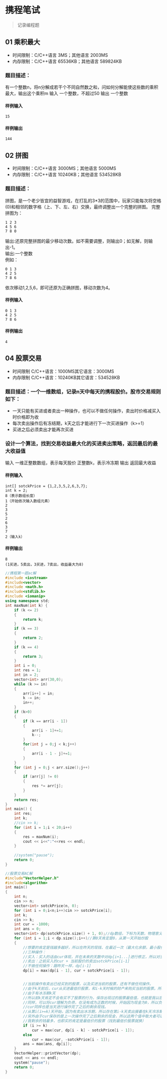 # 携程笔试
>记录编程题
## 01 乘积最大
* 时间限制：C/C++语言 3MS；其他语言 2003MS
* 内存限制：C/C++语言 65536KB；其他语言 589824KB
### 题目描述：
有一个整数n，将n分解成若干个不同自然数之和，问如何分解能使这些数的乘积最大，输出这个乘积m
输入
一个整数，不超过50
输出
一个整数

#### 样例输入
```
15
```
#### 样例输出
```
144
```

## 02 拼图
* 时间限制：C/C++语言 3000MS；其他语言 5000MS
* 内存限制：C/C++语言 10240KB；其他语言 534528KB
### 题目描述：
拼图，是一个老少皆宜的益智游戏，在打乱的3*3的范围中，玩家只能每次将空格(0)和相邻的数字格（上、下、左、右）交换，最终调整出一个完整的拼图。
完整拼图为：
```
1 2 3  
4 5 6  
7 8 0 
```
输出:还原完整拼图的最少移动次数。如不需要调整，则输出0；如无解，则输出-1。  
输出:一个整数  
例如：  
```
0 1 3  
4 2 5  
7 8 6
```
依次移动1,2,5,6，即可还原为正确拼图，移动次数为4。
#### 样例输入  
```
0 1 3  
4 2 5  
7 8 6
```
#### 样例输出  
```
4
```
## 04 股票交易
* 时间限制 C/C++语言：1000MS其它语言：3000MS
* 内存限制 C/C++语言：10240KB其它语言：534528KB
### 题目描述：一个一维数组，记录n天中每天的携程股价。股市交易规则如下：
* 一天只能有买进或者卖出一种操作，也可以不做任何操作，卖出时价格减买入时价格即为收
* 每次卖出操作后有冻结期，k天之后才能进行下一次买进操作（k>=1）
* 买进之后必须卖出才能再次买进
### 设计一个算法，找到交易收益最大化的买进卖出策略，返回最后的最大收益值

输入
一维正整数数组，表示每天股价
正整数k，表示冷冻期
输出
返回最大收益

#### 样例输入
```
int[] sotckPrice = {1,2,3,5,2,6,3,7};
int k = 2;
8（表示数组长度）
1（开始依次输入数组元素）
2
3
5
2
6
3
7
2（输入k）
```
#### 样例输出
```
8
(1买进，5卖出，3买进，7卖出，收益最大为8)
```
```C++
//携程第一题ac解
#include <iostream> 
#include<vector>
#include <math.h>
#include<stdlib.h>
#include <iomanip>
using namespace std;
int maxNum(int k) {
	if (k <= 2)
	{
		return k;
	}
	if (k == 3)
	{
		return 2;
	}
	if (k == 4)
	{
		return 3;
	}
	int i = 0;
	int res = 1;
	int in = 2;
	vector<int> arr(30,0);
	while (k >= in)
	{
		arr[i++] = in;
		k -= in;
		in++;
	}
	if (k>0)
	{
		if (k == arr[i - 1])
		{
			arr[i - 1]+=1;
			k--;
		}
		for(int j = 0;j < k;j++)
		{
			arr[i - 1 - j]+=1;
		}
	}
	for (int j = 0;j < arr.size();j++)
	{
		if (arr[j] != 0)
		{
			res *= arr[j];
		}
	}
	return res;
}
int main() {
	int res;
	int k;
	//cin >> k;
	for (int i = 1;i < 20;i++)
	{
		res = maxNum(i);
		cout << i<<":"<<res << endl;
	}
	
	//system("pause");
	return 0;
}
```

```C++
//股票交易AC解
#include"VectorHelper.h"
#include<algorithm>
int main()
{
	int n;
	cin >> n;
	vector<int> sotckPrice(n, 0);
	for (int i = 0;i<n;i++)cin >> sotckPrice[i];
	int k;
	cin >> k;
	int cur = -1000;
	int ans = 0;
	vector<int> dp(sotckPrice.size() + 1, 0);//dp数组，下标为天数，物理意义：我手中当前的现钱，准备花出去，在每天操作之前。
	for (int i = 1;i < dp.size();i++)//第0天肯定是0，从第一天开始炒股
	{
		//想要的肯定是钱越多越好，所以在昨天的现钱、在最近一次（最大化余额，最小股价）买进操作加上第i天卖出手中的股票中抉择，取大值
		//三种操作：
		//买入：买入的话由cur体现，并在未来的天数中对dp[i+1...]进行修正，所以对当前的dp[i]无影响;
		//卖出：之前买入的cur + 当前股价的卖出sotckPrice[i-1]
		//不做任何操作：跟昨天一样，dp[i-1]
		dp[i] = max(dp[i - 1], cur + sotckPrice[i - 1]);


		//当前操作有卖出已经买到的股票，以及买进当前的股票，还有不做任何操作。
		//由于k天前后，cur从买进最低价股票，和i-k天时候的财产来购买当前的股票。所以cur永远都是进行买进的操作。
		//由于有冰冻期k天
		//所以前k天肯定不会有买不了股票的行为，保存出现过的股票最低值，也就是我以后在k天之前能够套现的较大值。
		//同样，可以将cur理解为负债，在没有成为正数的时候，开始因为现金为0，所以负债来进行买股票，尽可能让负债越低越好
		//cur同样也是当天进行操作完了之后的剩余现钱。
		//从第i(i>=k)天开始，因为有卖出冰冻期，所以存在第i-k天卖出接着在k天冷冻期后进行购买第i天的股票的情况
		//另外由于cur保存的是上一次操作完了之后剩余的现金，所以这两个值中取大者可以保证在上一次操作和这一次操作完了之后
		//我剩余的钱最多，也即买的肯定是最低价的股票（找到最低价股票就换）
		if (i >= k)
			cur = max(cur, dp[i - k] - sotckPrice[i - 1]);
		else
			cur = max(cur, -sotckPrice[i - 1]);
		ans = max(ans, dp[i]);
	}
	VectorHelper::printVector(dp);
	cout << ans << endl;
	system("pause");
	return 0;
}

```
